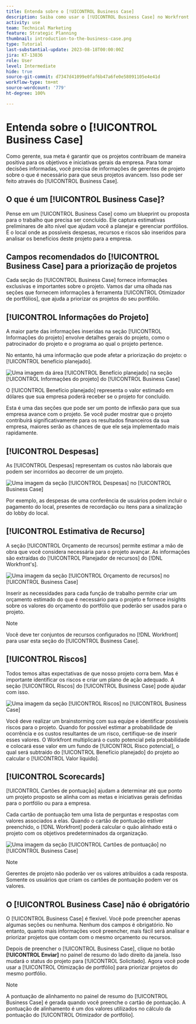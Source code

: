 ```yaml
---
title: Entenda sobre o [!UICONTROL Business Case]
description: Saiba como usar o [!UICONTROL Business Case] no Workfront para avaliar projetos solicitados e compará-los com outros projetos em seu portfólio.
activity: use
team: Technical Marketing
feature: Strategic Planning
thumbnail: introduction-to-the-business-case.png
type: Tutorial
last-substantial-update: 2023-08-18T00:00:00Z
jira: KT-13836
role: User
level: Intermediate
hide: true
source-git-commit: d7347d41099e0faf6b47a6fe0e58091105e4e41d
workflow-type: tm+mt
source-wordcount: '779'
ht-degree: 100%

---
```


# Entenda sobre o [!UICONTROL Business Case]

Como gerente, sua meta é garantir que os projetos contribuam de maneira positiva para os objetivos e iniciativas gerais da empresa. Para tomar decisões informadas, você precisa de informações de gerentes de projeto sobre o que é necessário para que seus projetos avancem. Isso pode ser feito através do [!UICONTROL Business Case].

## O que é um [!UICONTROL Business Case]?

Pense em um [!UICONTROL Business Case] como um blueprint ou proposta para o trabalho que precisa ser concluído. Ele captura estimativas preliminares de alto nível que ajudam você a planejar e gerenciar portfólios. É o local onde as possíveis despesas, recursos e riscos são inseridos para analisar os benefícios deste projeto para a empresa.

## Campos recomendados do [!UICONTROL Business Case] para a priorização de projetos

Cada seção do [!UICONTROL Business Case] fornece informações exclusivas e importantes sobre o projeto. Vamos dar uma olhada nas seções que fornecem informações à ferramenta [!UICONTROL Otimizador de portfólios], que ajuda a priorizar os projetos do seu portfólio.

## [!UICONTROL Informações do Projeto]

A maior parte das informações inseridas na seção [!UICONTROL Informações do projeto] envolve detalhes gerais do projeto, como o patrocinador do projeto e o programa ao qual o projeto pertence.

No entanto, há uma informação que pode afetar a priorização do projeto: o [!UICONTROL benefício planejado].

![Uma imagem da área [!UICONTROL Benefício planejado] na seção [!UICONTROL Informações do projeto] do [!UICONTROL Business Case]](assets/05-portfolio-management4.png)

O [!UICONTROL Benefício planejado] representa o valor estimado em dólares que sua empresa poderá receber se o projeto for concluído.

Esta é uma das seções que pode ser um ponto de inflexão para que sua empresa avance com o projeto. Se você puder mostrar que o projeto contribuirá significativamente para os resultados financeiros da sua empresa, maiores serão as chances de que ele seja implementado mais rapidamente.

## [!UICONTROL Despesas]

As [!UICONTROL Despesas] representam os custos não laborais que podem ser incorridos ao decorrer de um projeto.

![Uma imagem da seção [!UICONTROL Despesas] no [!UICONTROL Business Case]](assets/06-portfolio-management5.png)

Por exemplo, as despesas de uma conferência de usuários podem incluir o pagamento do local, presentes de recordação ou itens para a sinalização do lobby do local.

## [!UICONTROL Estimativa de Recurso]

A seção [!UICONTROL Orçamento de recursos] permite estimar a mão de obra que você considera necessária para o projeto avançar. As informações são extraídas do [!UICONTROL Planejador de recursos] do [!DNL Workfront's].

![Uma imagem da seção [!UICONTROL Orçamento de recursos] no [!UICONTROL Business Case]](assets/07-portfolio-management6.png)

Inserir as necessidades para cada função de trabalho permite criar um orçamento estimado do que é necessário para o projeto e fornece insights sobre os valores do orçamento do portfólio que poderão ser usados para o projeto.

>[!NOTE]
>
>Você deve ter conjuntos de recursos configurados no [!DNL Workfront] para usar esta seção do [!UICONTROL Business Case].

## [!UICONTROL Riscos]

Todos temos altas expectativas de que nosso projeto corra bem. Mas é importante identificar os riscos e criar um plano de ação adequado. A seção [!UICONTROL Riscos] do [!UICONTROL Business Case] pode ajudar com isso.

![Uma imagem da seção [!UICONTROL Riscos] no [!UICONTROL Business Case]](assets/08-portfolio-management7.png)

Você deve realizar um brainstorming com sua equipe e identificar possíveis riscos para o projeto. Quando for possível estimar a probabilidade de ocorrência e os custos resultantes de um risco, certifique-se de inserir esses valores. O Workfront multiplicará o custo potencial pela probabilidade e colocará esse valor em um fundo de [!UICONTROL Risco potencial], o qual será subtraído do [!UICONTROL Benefício planejado] do projeto ao calcular o [!UICONTROL Valor líquido].

## [!UICONTROL Scorecards]

[!UICONTROL Cartões de pontuação] ajudam a determinar até que ponto um projeto proposto se alinha com as metas e iniciativas gerais definidas para o portfólio ou para a empresa.

Cada cartão de pontuação tem uma lista de perguntas e respostas com valores associados a elas. Quando o cartão de pontuação estiver preenchido, o [!DNL Workfront] poderá calcular o quão alinhado está o projeto com os objetivos predeterminados da organização.

![Uma imagem da seção [!UICONTROL Cartões de pontuação] no [!UICONTROL Business Case]](assets/09-portfolio-management8.png)

>[!NOTE]
>
>Gerentes de projeto não poderão ver os valores atribuídos a cada resposta. Somente os usuários que criam os cartões de pontuação podem ver os valores.

## O [!UICONTROL Business Case] não é obrigatório

O [!UICONTROL Business Case] é flexível. Você pode preencher apenas algumas seções ou nenhuma. Nenhum dos campos é obrigatório. No entanto, quanto mais informações você preencher, mais fácil será analisar e priorizar projetos que contam com o mesmo orçamento ou recursos.

Depois de preencher o [!UICONTROL Business Case], clique no botão **[!UICONTROL Enviar]** no painel de resumo do lado direito da janela. Isso mudará o status do projeto para [!UICONTROL Solicitado]. Agora você pode usar a [!UICONTROL Otimização de portfólio] para priorizar projetos do mesmo portfólio.

>[!NOTE]
>
>A pontuação de alinhamento no painel de resumo do [!UICONTROL Business Case] é gerada quando você preenche o cartão de pontuação. A pontuação de alinhamento é um dos valores utilizados no cálculo da pontuação do [!UICONTROL  Otimizador de portfólio].

<!-- 
Learn more graphic and links to documentation articles
* Overview of areas of the business case 
* Create a business case for a project   
* Create a scorecard 
* Apply a scorecard to a project and generate an alignment score 
-->
